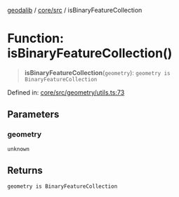 [geodalib](../../../modules.md) / [core/src](../index.md) / isBinaryFeatureCollection

# Function: isBinaryFeatureCollection()

> **isBinaryFeatureCollection**(`geometry`): `geometry is BinaryFeatureCollection`

Defined in: [core/src/geometry/utils.ts:73](https://github.com/GeoDaCenter/geoda-lib/blob/fd732718ef3d9fb5e87d0aa5ef9ee659a7cf3f31/js/packages/core/src/geometry/utils.ts#L73)

## Parameters

### geometry

`unknown`

## Returns

`geometry is BinaryFeatureCollection`
